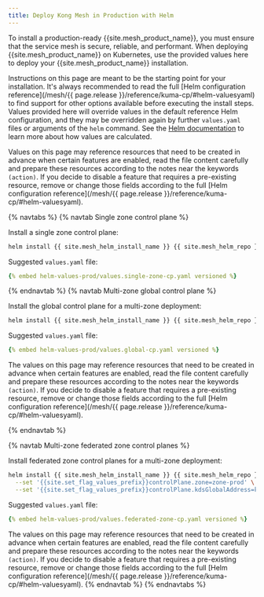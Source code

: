 ```yaml
---
title: Deploy Kong Mesh in Production with Helm
---
```


To install a production-ready {{site.mesh_product_name}}, you must ensure that the service mesh is secure, reliable, and performant. When deploying {{site.mesh_product_name}} on Kubernetes, use the provided values here to deploy your {{site.mesh_product_name}} installation.

Instructions on this page are meant to be the starting point for your installation. It's always recommended to read the full [Helm configuration reference](/mesh/{{ page.release }}/reference/kuma-cp/#helm-valuesyaml) to find support for other options available before executing the install steps. Values provided here will override values in the default reference Helm configuration, and they may be overridden again by further `values.yaml` files or arguments of the `helm` command. See the [Helm documentation](https://helm.sh/docs/chart_template_guide/values_files/) to learn more about how values are calculated.

Values on this page may reference resources that need to be created in advance when certain features are enabled, read the file content carefully and prepare these resources according to the notes near the keywords `(action)`. If you decide to disable a feature that requires a pre-existing resource, remove or change those fields according to the full [Helm configuration reference](/mesh/{{ page.release }}/reference/kuma-cp/#helm-valuesyaml).


{% navtabs %}
{% navtab Single zone control plane %}

Install a single zone control plane:

```sh
helm install {{ site.mesh_helm_install_name }} {{ site.mesh_helm_repo }} --namespace {{site.mesh_namespace}} -f ./values.single-zone-cp.yaml
```

Suggested `values.yaml` file:

```yaml
{% embed helm-values-prod/values.single-zone-cp.yaml versioned %}
```

{% endnavtab %}
{% navtab Multi-zone global control plane %}

Install the global control plane for a multi-zone deployment:

```sh
helm install {{ site.mesh_helm_install_name }} {{ site.mesh_helm_repo }} --namespace {{site.mesh_namespace}} -f ./values.global-cp.yaml
```

Suggested `values.yaml` file:

```yaml
{% embed helm-values-prod/values.global-cp.yaml versioned %}
```

The values on this page may reference resources that need to be created in advance when certain features are enabled, read the file content carefully and prepare these resources according to the notes near the keywords `(action)`. If you decide to disable a feature that requires a pre-existing resource, remove or change those fields according to the full [Helm configuration reference](/mesh/{{ page.release }}/reference/kuma-cp/#helm-valuesyaml).

{% endnavtab %}

{% navtab Multi-zone federated zone control planes %}

Install federated zone control planes for a multi-zone deployment:

```sh
helm install {{ site.mesh_helm_install_name }} {{ site.mesh_helm_repo }} --namespace {{site.mesh_namespace}} -f ./values.federated-zone-cp.yaml \
  --set '{{site.set_flag_values_prefix}}controlPlane.zone=zone-prod' \
  --set '{{site.set_flag_values_prefix}}controlPlane.kdsGlobalAddress=kds-global.example.com'
```

Suggested `values.yaml` file:

```yaml
{% embed helm-values-prod/values.federated-zone-cp.yaml versioned %}
```

The values on this page may reference resources that need to be created in advance when certain features are enabled, read the file content carefully and prepare these resources according to the notes near the keywords `(action)`. If you decide to disable a feature that requires a pre-existing resource, remove or change those fields according to the full [Helm configuration reference](/mesh/{{ page.release }}/reference/kuma-cp/#helm-valuesyaml).
{% endnavtab %}
{% endnavtabs %}
